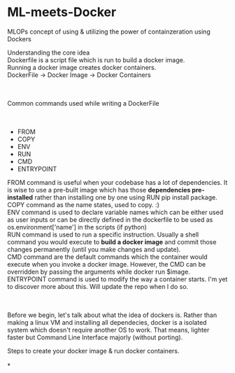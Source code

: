 # ML-meets-Docker
MLOPs concept of using &amp; utilizing the power of containzeration using Dockers

Understanding the core idea <br>
Dockerfile is a script file which is run to build a docker image. <br>
Running a docker image creates docker containers. <br>
DockerFile -> Docker Image -> Docker Containers <br><br><br>

Common commands used while writing a DockerFile <br><br><br>
 * FROM
 * COPY
 * ENV
 * RUN 
 * CMD
 * ENTRYPOINT

FROM command is useful when your codebase has a lot of dependencies. It is wise to use a pre-built image which has those **dependencies pre-installed** rather than installing one by one using RUN pip install package. <br>
COPY command as the name states, used to copy. :) <br>
ENV command is used to declare variable names which can be either used as user inputs or can be directly defined in the dockerfile to be used as os.environment['name'] in the scripts (if python) <br>
RUN command is used to run a specific instruction. Usually a shell command you would execute to **build a docker image** and commit those changes permanently (until you make changes and update). <br>
CMD command are the default commands which the container would execute when you invoke a docker image. However, the CMD can be overridden by passing the arguments while docker run $image.<br>
ENTRYPOINT command is used to modify the way a container starts. I'm yet to discover more about this. Will update the repo when I do so.<br>

<br><br>
Before we begin, let's talk about what the idea of dockers is. Rather than making a linux VM and installing all dependecies, docker is a isolated system which doesn't require another OS to work. That means, lighter faster but Command Line Interface majorly (without porting).


Steps to create your docker image & run docker containers. <br><br>
 * 
